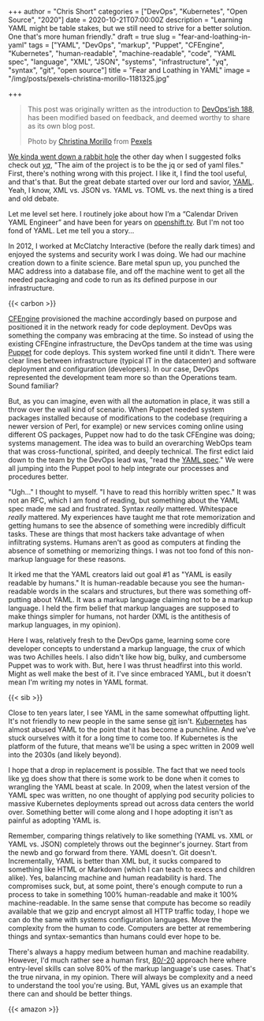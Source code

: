 +++
author = "Chris Short"
categories = ["DevOps", "Kubernetes", "Open Source", "2020"]
date = 2020-10-21T07:00:00Z
description = "Learning YAML might be table stakes, but we still need to strive for a better solution. One that's more human friendly."
draft = true
slug = "fear-and-loathing-in-yaml"
tags = ["YAML", "DevOps", "markup", "Puppet", "CFEngine", "Kubernetes", "human-readable", "machine-readable", "code", "YAML spec", "language", "XML", "JSON", "systems", "infrastructure", "yq", "syntax", "git", "open source"]
title = "Fear and Loathing in YAML"
image = "/img/posts/pexels-christina-morillo-1181325.jpg"

+++

> This post was originally written as the introduction to [DevOps'ish 188](https://devopsish.com/188/), has been modified based on feedback, and deemed worthy to share as its own blog post.
>  
> Photo by [Christina Morillo](https://twitter.com/wocintechchat) from [Pexels](https://www.pexels.com/photo/adult-computer-eyewear-female-1181325/)

[We kinda went down a rabbit hole](https://twitter.com/brunoborges/status/1315230767207784450) the other day when I suggested folks check out [*yq*](https://dev.to/vikcodes/yq-a-command-line-tool-that-will-help-you-handle-your-yaml-resources-better-8j9), "The aim of the project is to be the jq or sed of yaml files." First, there's nothing wrong with this project. I like it, I find the tool useful, and that's that. But the great debate started over our lord and savior, [YAML](https://yaml.org/). Yeah, I know, XML vs. JSON vs. YAML vs. TOML vs. the next thing is a tired and old debate.

Let me level set here. I routinely joke about how I’m a “Calendar Driven YAML Engineer” and have been for years on [openshift.tv](https://openshift.tv). But I'm not too fond of YAML. Let me tell you a story...

In 2012, I worked at McClatchy Interactive (before the really dark times) and enjoyed the systems and security work I was doing. We had our machine creation down to a finite science. Bare metal spun up, you punched the MAC address into a database file, and off the machine went to get all the needed packaging and code to run as its defined purpose in our infrastructure.

{{< carbon >}}

[CFEngine](https://en.wikipedia.org/wiki/CFEngine) provisioned the machine accordingly based on purpose and positioned it in the network ready for code deployment. DevOps was something the company was embracing at the time. So instead of using the existing CFEngine infrastructure, the DevOps tandem at the time was using [Puppet](https://en.wikipedia.org/wiki/Puppet_(company)) for code deploys. This system worked fine until it didn't. There were clear lines between infrastructure (typical IT in the datacenter) and software deployment and configuration (developers). In our case, DevOps represented the development team more so than the Operations team. Sound familiar?

But, as you can imagine, even with all the automation in place, it was still a throw over the wall kind of scenario. When Puppet needed system packages installed because of modifications to the codebase (requiring a newer version of Perl, for example) or new services coming online using different OS packages, Puppet now had to do the task CFEngine was doing; systems management. The idea was to build an overarching WebOps team that was cross-functional, spirited, and deeply technical. The first edict laid down to the team by the DevOps lead was, "read the [YAML spec](https://yaml.org/spec/1.2/spec.html)." We were all jumping into the Puppet pool to help integrate our processes and procedures better.

"Ugh..." I thought to myself. "I have to read this horribly written spec." It was not an RFC, which I am fond of reading, but something about the YAML spec made me sad and frustrated. Syntax *really* mattered. Whitespace *really* mattered. My experiences have taught me that rote memorization and getting humans to see the absence of something were incredibly difficult tasks. These are things that most hackers take advantage of when infiltrating systems. Humans aren't as good as computers at finding the absence of something or memorizing things. I was not too fond of this non-markup language for these reasons.

It irked me that the YAML creators laid out goal #1 as "YAML is easily readable by humans." It is human-readable because you see the human-readable words in the scalars and structures, but there was something off-putting about YAML. It was a markup language claiming not to be a markup language. I held the firm belief that markup languages are supposed to make things simpler for humans, not harder (XML is the antithesis of markup languages, in my opinion).

Here I was, relatively fresh to the DevOps game, learning some core developer concepts to understand a markup language, the crux of which was two Achilles heels. I also didn't like how big, bulky, and cumbersome Puppet was to work with. But, here I was thrust headfirst into this world. Might as well make the best of it. I've since embraced YAML, but it doesn't mean I'm writing my notes in YAML format.

{{< sib >}}

Close to ten years later, I see YAML in the same somewhat offputting light. It's not friendly to new people in the same sense [git](https://git-scm.com/) isn't. [Kubernetes](https://www.kubernetes.dev/) has almost abused YAML to the point that it has become a punchline. And we've stuck ourselves with it for a long time to come too. If Kubernetes is the platform of the future, that means we'll be using a spec written in 2009 well into the 2030s (and likely beyond).

I hope that a drop in replacement is possible. The fact that we need tools like [yq](https://github.com/mikefarah/yq/) does show that there is some work to be done when it comes to wrangling the YAML beast at scale. In 2009, when the latest version of the YAML spec was written, no one thought of applying pod security policies to massive Kubernetes deployments spread out across data centers the world over. Something better will come along and I hope adopting it isn't as painful as adopting YAML is.

Remember, comparing things relatively to like something (YAML vs. XML or YAML vs. JSON) completely throws out the beginner's journey. Start from the newb and go forward from there. YAML doesn't. Git doesn't. Incrementally, YAML is better than XML but, it sucks compared to something like HTML or Markdown (which I can teach to execs and children alike). Yes, balancing machine and human readability is hard. The compromises suck, but, at some point, there's enough compute to run a process to take in something 100% human-readable and make it 100% machine-readable. In the same sense that compute has become so readily available that we gzip and encrypt almost all HTTP traffic today, I hope we can do the same with systems configuration languages. Move the complexity from the human to code. Computers are better at remembering things and syntax-semantics than humans could ever hope to be.

There's always a happy medium between human and machine readability. However, I'd much rather see a human first, [80/-20](https://en.wikipedia.org/wiki/Pareto_efficiency) approach here where entry-level skills can solve 80% of the markup language's use cases. That's the true nirvana, in my opinion. There will always be complexity and a need to understand the tool you're using. But, YAML gives us an example that there can and should be better things.

{{< amazon >}}
